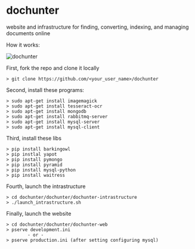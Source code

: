dochunter
=========

website and infrastructure for finding, converting, indexing, and managing documents online

How it works:

![dochunter](http://i.imgur.com/iRmXO1u.png)


First, fork the repo and clone it locally

    > git clone https://github.com/<your_user_name>/dochunter

Second, install these programs:

    > sudo apt-get install imagemagick
    > sudo apt-get install tesseract-ocr
    > sudo apt-get install mongodb
    > sudo apt-get install rabbitmq-server
    > sudo apt-get install mysql-server
    > sudo apt-get install mysql-client
    
Third, install these libs

    > pip install barkingowl
    > pip instlal yapot
    > pip install pymongo
    > pip install pyramid
    > pip install mysql-python
    > pip install waitress

Fourth, launch the intrastructure

    > cd dochunter/dochunter/dochunter-intrastructure
    > ./launch_intrastructure.sh

Finally, launch the website

    > cd dochunter/dochunter/dochunter-web
    > pserve development.ini
            - or -
    > pserve production.ini (after setting configuring mysql)
    
    
    

